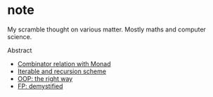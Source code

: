 # note

My scramble thought on various matter. Mostly maths and computer science.

Abstract
- [Combinator relation with Monad](combinator.md)
- [Iterable and recursion scheme](iterable.md)
- [OOP: the right way](oop.md)
- [FP: demystified](fp.md)
